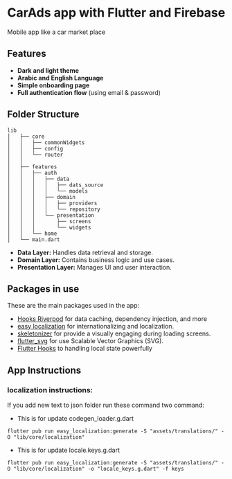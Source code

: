 # CarAds app with Flutter and Firebase

Mobile app like a car market place

## Features
- **Dark and light theme**
- **Arabic and English Language**
- **Simple onboarding page**
- **Full authentication flow** (using email & password)

## Folder Structure
```
lib
│   ├── core
│   │   ├── commonWidgets
│   │   ├── config
│   │   └── router
│   │   
│   ├── features
│   │   ├── auth
│   │   │   ├── data
│   │   │   │   ├── dats_source
│   │   │   │   └── models
│   │   │   ├── domain
│   │   │   │   ├── providers
│   │   │   │   └── repository
│   │   │   └── presentation
│   │   │       ├── screens
│   │   │       └── widgets
│   │   └── home
│   └── main.dart
```

- **Data Layer:** Handles data retrieval and storage.
- **Domain Layer:** Contains business logic and use cases.
- **Presentation Layer:** Manages UI and user interaction.

## Packages in use

These are the main packages used in the app:

- [Hooks Riverpod](https://pub.dev/packages/hooks_riverpod) for data caching, dependency injection, and more
- [easy localization](https://pub.dev/packages/easy_localization) for internationalizing and localization. 
- [skeletonizer](https://pub.dev/packages/skeletonizer) for provide a visually engaging during loading screens. 
- [flutter_svg](https://pub.dev/packages/flutter_svg) for use Scalable Vector Graphics (SVG). 
- [Flutter Hooks](https://pub.dev/packages/flutter_hooks) to handling local state powerfully




## App Instructions

### localization instructions:
If you add new text to json folder run these command two command:
- This is for update codegen_loader.g.dart
```
flutter pub run easy_localization:generate -S "assets/translations/" -O "lib/core/localization"
```
- This is for update locale.keys.g.dart
```
flutter pub run easy_localization:generate -S "assets/translations/" -O "lib/core/localization" -o "locale_keys.g.dart" -f keys
```